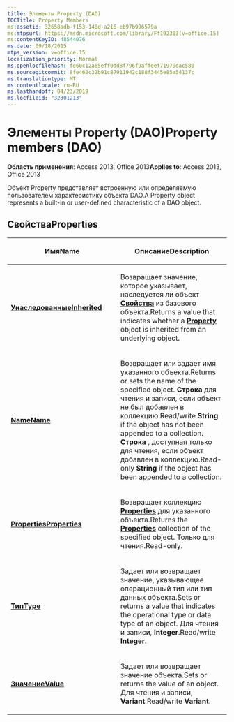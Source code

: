 ```yaml
---
title: Элементы Property (DAO)
TOCTitle: Property Members
ms:assetid: 32658adb-f153-148d-a216-eb97b996579a
ms:mtpsurl: https://msdn.microsoft.com/library/Ff192303(v=office.15)
ms:contentKeyID: 48544076
ms.date: 09/18/2015
mtps_version: v=office.15
localization_priority: Normal
ms.openlocfilehash: fe60c12a85eff0dd8f796f9affeef71979dac580
ms.sourcegitcommit: 8fe462c32b91c87911942c188f3445e85a54137c
ms.translationtype: MT
ms.contentlocale: ru-RU
ms.lasthandoff: 04/23/2019
ms.locfileid: "32301213"
---
```

# <a name="property-members-dao"></a><span data-ttu-id="f118d-102">Элементы Property (DAO)</span><span class="sxs-lookup"><span data-stu-id="f118d-102">Property members (DAO)</span></span>


<span data-ttu-id="f118d-103">**Область применения**: Access 2013, Office 2013</span><span class="sxs-lookup"><span data-stu-id="f118d-103">**Applies to**: Access 2013, Office 2013</span></span>

<span data-ttu-id="f118d-104">Объект Property представляет встроенную или определяемую пользователем характеристику объекта DAO.</span><span class="sxs-lookup"><span data-stu-id="f118d-104">A Property object represents a built-in or user-defined characteristic of a DAO object.</span></span>

## <a name="properties"></a><span data-ttu-id="f118d-105">Свойства</span><span class="sxs-lookup"><span data-stu-id="f118d-105">Properties</span></span>

<table>
<colgroup>
<col style="width: 50%" />
<col style="width: 50%" />
</colgroup>
<thead>
<tr class="header">
<th><p><span data-ttu-id="f118d-106">Имя</span><span class="sxs-lookup"><span data-stu-id="f118d-106">Name</span></span></p></th>
<th><p><span data-ttu-id="f118d-107">Описание</span><span class="sxs-lookup"><span data-stu-id="f118d-107">Description</span></span></p></th>
</tr>
</thead>
<tbody>
<tr class="odd">
<td><p><span data-ttu-id="f118d-108"><strong><a href="property-inherited-property-dao.md">Унаследованные</a></strong></span><span class="sxs-lookup"><span data-stu-id="f118d-108"><strong><a href="property-inherited-property-dao.md">Inherited</a></strong></span></span></p></td>
<td><p><span data-ttu-id="f118d-109">Возвращает значение, которое указывает, наследуется ли объект <strong><a href="property-object-dao.md">Свойства</a></strong> из базового объекта.</span><span class="sxs-lookup"><span data-stu-id="f118d-109">Returns a value that indicates whether a <strong><a href="property-object-dao.md">Property</a></strong> object is inherited from an underlying object.</span></span></p></td>
</tr>
<tr class="even">
<td><p><span data-ttu-id="f118d-110"><strong><a href="property-name-property-dao.md">Name</a></strong></span><span class="sxs-lookup"><span data-stu-id="f118d-110"><strong><a href="property-name-property-dao.md">Name</a></strong></span></span></p></td>
<td><p><span data-ttu-id="f118d-111">Возвращает или задает имя указанного объекта.</span><span class="sxs-lookup"><span data-stu-id="f118d-111">Returns or sets the name of the specified object.</span></span> <span data-ttu-id="f118d-112"><strong>Строка</strong> для чтения и записи, если объект не был добавлен в коллекцию.</span><span class="sxs-lookup"><span data-stu-id="f118d-112">Read/write <strong>String</strong> if the object has not been appended to a collection.</span></span> <span data-ttu-id="f118d-113"><strong>Строка</strong> , доступная только для чтения, если объект добавлен в коллекцию.</span><span class="sxs-lookup"><span data-stu-id="f118d-113">Read-only <strong>String</strong> if the object has been appended to a collection.</span></span></p></td>
</tr>
<tr class="odd">
<td><p><span data-ttu-id="f118d-114"><strong><a href="property-properties-property-dao.md">Properties</a></strong></span><span class="sxs-lookup"><span data-stu-id="f118d-114"><strong><a href="property-properties-property-dao.md">Properties</a></strong></span></span></p></td>
<td><p><span data-ttu-id="f118d-115">Возвращает коллекцию <strong><a href="properties-collection-dao.md">Properties</a></strong> для указанного объекта.</span><span class="sxs-lookup"><span data-stu-id="f118d-115">Returns the <strong><a href="properties-collection-dao.md">Properties</a></strong> collection of the specified object.</span></span> <span data-ttu-id="f118d-116">Только для чтения.</span><span class="sxs-lookup"><span data-stu-id="f118d-116">Read-only.</span></span></p></td>
</tr>
<tr class="even">
<td><p><span data-ttu-id="f118d-117"><strong><a href="property-type-property-dao.md">Тип</a></strong></span><span class="sxs-lookup"><span data-stu-id="f118d-117"><strong><a href="property-type-property-dao.md">Type</a></strong></span></span></p></td>
<td><p><span data-ttu-id="f118d-118">Задает или возвращает значение, указывающее операционный тип или тип данных объекта.</span><span class="sxs-lookup"><span data-stu-id="f118d-118">Sets or returns a value that indicates the operational type or data type of an object.</span></span> <span data-ttu-id="f118d-119">Для чтения и записи, <strong>Integer</strong>.</span><span class="sxs-lookup"><span data-stu-id="f118d-119">Read/write <strong>Integer</strong>.</span></span></p></td>
</tr>
<tr class="odd">
<td><p><span data-ttu-id="f118d-120"><strong><a href="property-value-property-dao.md">Значение</a></strong></span><span class="sxs-lookup"><span data-stu-id="f118d-120"><strong><a href="property-value-property-dao.md">Value</a></strong></span></span></p></td>
<td><p><span data-ttu-id="f118d-121">Задает или возвращает значение объекта.</span><span class="sxs-lookup"><span data-stu-id="f118d-121">Sets or returns the value of an object.</span></span> <span data-ttu-id="f118d-122">Для чтения и записи, <strong>Variant</strong>.</span><span class="sxs-lookup"><span data-stu-id="f118d-122">Read/write <strong>Variant</strong>.</span></span></p></td>
</tr>
</tbody>
</table>

